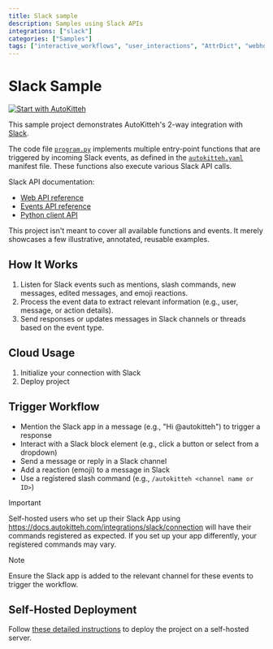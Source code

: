 ```yaml
---
title: Slack sample
description: Samples using Slack APIs
integrations: ["slack"]
categories: ["Samples"]
tags: ["interactive_workflows", "user_interactions", "AttrDict", "webhook_handling", "essential"]
---
```


# Slack Sample

[![Start with AutoKitteh](https://autokitteh.com/assets/autokitteh-badge.svg)](https://app.autokitteh.cloud/template?name=samples/slack)

This sample project demonstrates AutoKitteh's 2-way integration with
[Slack](https://slack.com).

The code file [`program.py`](./program.py) implements multiple entry-point
functions that are triggered by incoming Slack events, as defined in the
[`autokitteh.yaml`](./autokitteh.yaml) manifest file. These functions also
execute various Slack API calls.

Slack API documentation:

- [Web API reference](https://api.slack.com/methods)
- [Events API reference](https://api.slack.com/events?filter=Events)
- [Python client API](https://slack.dev/python-slack-sdk/api-docs/slack_sdk/)

This project isn't meant to cover all available functions and events. It
merely showcases a few illustrative, annotated, reusable examples.

## How It Works

1. Listen for Slack events such as mentions, slash commands, new messages, edited messages, and emoji reactions.
2. Process the event data to extract relevant information (e.g., user, message, or action details).
3. Send responses or updates messages in Slack channels or threads based on the event type.

## Cloud Usage

1. Initialize your connection with Slack
2. Deploy project

## Trigger Workflow

- Mention the Slack app in a message (e.g., "Hi @autokitteh") to trigger a response
- Interact with a Slack block element (e.g., click a button or select from a dropdown)
- Send a message or reply in a Slack channel
- Add a reaction (emoji) to a message in Slack
- Use a registered slash command (e.g., `/autokitteh <channel name or ID>`)

> [!IMPORTANT]
> Self-hosted users who set up their Slack App using https://docs.autokitteh.com/integrations/slack/connection will have their commands registered as expected. If you set up your app differently, your registered commands may vary.

> [!NOTE]
> Ensure the Slack app is added to the relevant channel for these events to trigger the workflow.

## Self-Hosted Deployment

Follow [these detailed instructions](https://docs.autokitteh.com/get_started/deployment) to deploy the project on a self-hosted server.
